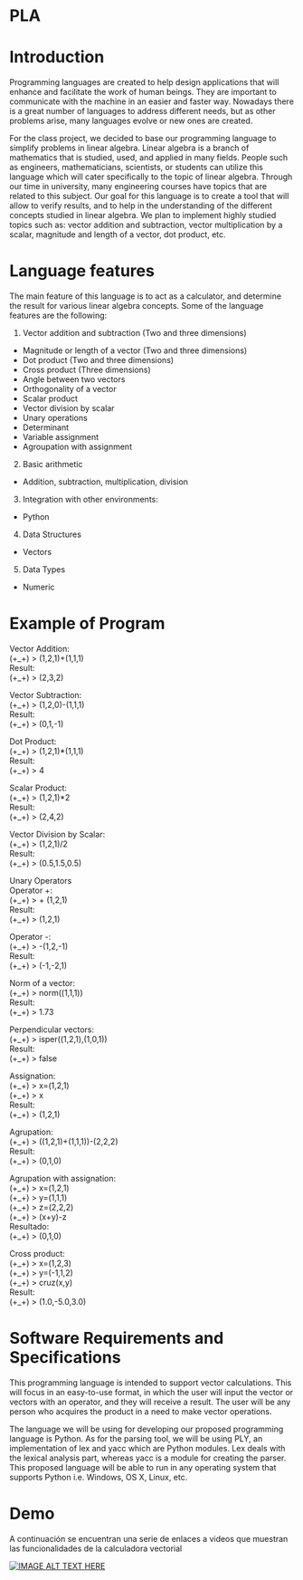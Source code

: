 # PLA

# Introduction

Programming languages are created to help design applications that will enhance and facilitate the work of human beings. 
They are important to communicate with the machine in an easier and faster way. Nowadays there is a great number of 
languages to address different needs, but as other problems arise, many languages evolve or new ones are created.

For the class project, we decided to base our programming language to simplify problems in linear algebra. Linear
algebra is a branch of mathematics that is studied, used, and applied in many fields. People such as engineers, 
mathematicians, scientists, or students can utilize this language which will cater specifically to the topic of linear
algebra. Through our time in university, many engineering courses have topics that are related to this subject.
Our goal for this language is to create a tool that will allow to verify results, and to help in the understanding
of the different concepts studied in linear algebra. We plan to implement highly studied topics such as: vector 
addition and subtraction, vector multiplication by a scalar, magnitude and length of a vector, dot product, etc.

# Language features

The main feature of this language is to act as a calculator, and determine the result for various linear algebra concepts.
Some of the language features are the following:

1. Vector addition and subtraction (Two and three dimensions)
  - Magnitude or length of a vector (Two and three dimensions)
  - Dot product (Two and three dimensions)
  - Cross product (Three dimensions)
  - Angle between two vectors
  - Orthogonality of a vector
  - Scalar product
  - Vector division by scalar
  - Unary operations
  - Determinant
  - Variable assignment
  - Agroupation with assignment
2. Basic arithmetic
  - Addition, subtraction, multiplication, division
3. Integration with other environments:
  - Python
4. Data Structures
  - Vectors
5. Data Types
  - Numeric

# Example of Program

Vector Addition:  
(+\_+) > (1,2,1)+(1,1,1)  
Result:  
(+\_+) > (2,3,2)  

Vector Subtraction:  
(+\_+) > (1,2,0)-(1,1,1)  
Result:  
(+\_+) > (0,1,-1)  

Dot Product:  
(+\_+) > (1,2,1)*(1,1,1)  
Result:  
(+\_+) > 4  

Scalar Product:  
(+\_+) > (1,2,1)*2  
Result:  
(+\_+) > (2,4,2)  

Vector Division by Scalar:  
(+\_+) > (1,2,1)/2  
Result:  
(+\_+) > (0.5,1.5,0.5)  

Unary Operators  
Operator +:  
(+\_+) > + (1,2,1)  
Result:  
(+\_+) > (1,2,1)  

Operator -:  
(+\_+) > -(1,2,-1)  
Result:  
(+\_+) > (-1,-2,1)  

Norm of a vector:  
(+\_+) > norm((1,1,1))  
Result:  
(+\_+) > 1.73  

Perpendicular vectors:  
(+\_+) > isper((1,2,1),(1,0,1))  
Result:  
(+\_+) > false  

Assignation:  
(+\_+) > x=(1,2,1)  
(+\_+) > x  
Result:  
(+\_+) > (1,2,1)  

Agrupation:  
(+\_+) > ((1,2,1)+(1,1,1))-(2,2,2)  
Result:  
(+\_+) > (0,1,0)  

Agrupation with assignation:  
(+\_+) > x=(1,2,1)  
(+\_+) > y=(1,1,1)  
(+\_+) > z=(2,2,2)  
(+\_+) > (x+y)-z  
Resultado:  
(+\_+) > (0,1,0)  

Cross product:  
(+\_+) > x=(1,2,3)  
(+\_+) > y=(-1,1,2)  
(+\_+) > cruz(x,y)  
Result:  
(+\_+) > (1.0,-5.0,3.0)  

# Software Requirements and Specifications

This programming language is intended to support vector calculations. This will focus in an easy-to-use
format, in which the user will input the vector or vectors with an operator, and they will receive a 
result. The user will be any person who acquires the product in a need to make vector operations.

The language we will be using for developing our proposed programming language is Python. As for the parsing 
tool, we will be using PLY, an implementation of lex and yacc which are Python modules. Lex deals with the
lexical analysis part, whereas yacc is a module for creating the parser. This proposed language will be able
to run in any operating system that supports Python i.e. Windows, OS X, Linux, etc.

# Demo

A continuación se encuentran una serie de enlaces a videos que muestran las funcionalidades de la calculadora vectorial


[![IMAGE ALT TEXT HERE](http://img.youtube.com/vi/7CI66sy1ZFk/0.jpg)](http://www.youtube.com/watch?v=7CI66sy1ZFk)
